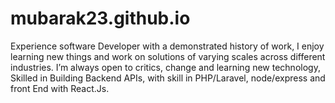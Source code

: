 # mubarak23.github.io

Experience software Developer with a demonstrated history of work, I enjoy learning new things and work on solutions of varying scales across different industries. I’m always open to critics, change and learning new technology, Skilled in Building Backend APIs, with skill in PHP/Laravel, node/express and front End with React.Js.
